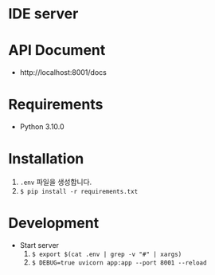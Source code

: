# IDE server

# API Document
- http://localhost:8001/docs

# Requirements
- Python 3.10.0

# Installation
1. `.env` 파일을 생성합니다.
1. `$ pip install -r requirements.txt`

# Development
- Start server
    1. `$ export $(cat .env | grep -v "#" | xargs)`
    1. `$ DEBUG=true uvicorn app:app --port 8001 --reload`